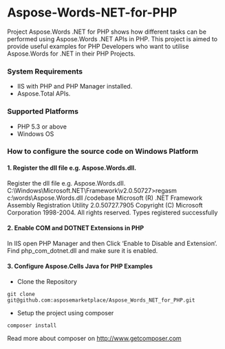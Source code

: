 # Aspose-Words-NET-for-PHP
Project Aspose.Words .NET for PHP shows how different tasks can be performed using Aspose.Words .NET APIs in PHP. This project is aimed to provide useful examples for PHP Developers who want to utilise Aspose.Words for .NET in their PHP Projects.

### System Requirements
* IIS with PHP and PHP Manager installed.
* Aspose.Total APIs.

### Supported Platforms
* PHP 5.3 or above
* Windows OS

### How to configure the source code on Windows Platform
#### 1. Register the dll file e.g. Aspose.Words.dll.
Register the dll file e.g. Aspose.Words.dll.
C:\Windows\Microsoft.NET\Framework\v2.0.50727>regasm c:\words\Aspose.Words.dll /codebase
Microsoft (R) .NET Framework Assembly Registration Utility 2.0.50727.7905
Copyright (C) Microsoft Corporation 1998-2004. All rights reserved.
Types registered successfully

#### 2. Enable COM and DOTNET Extensions in PHP
In IIS open PHP Manager and then Click ‘Enable to Disable and Extension‘. Find php_com_dotnet.dll and make sure it is enabled.

#### 3. Configure Aspose.Cells Java for PHP Examples
* Clone the Repository
```
git clone git@github.com:asposemarketplace/Aspose_Words_NET_for_PHP.git
```
* Setup the project using composer
```
composer install
```

Read more about composer on http://www.getcomposer.com